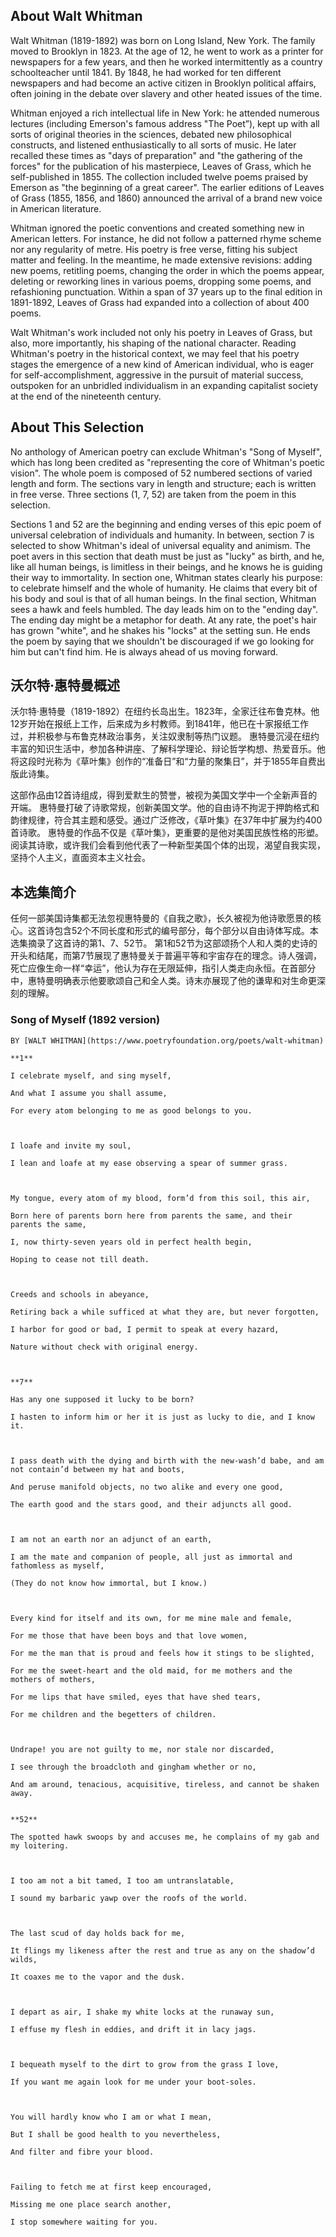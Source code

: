 
## About Walt Whitman

Walt Whitman (1819-1892) was born on Long Island, New York. The family moved to Brooklyn in 1823. At the age of 12, he went to work as a printer for newspapers for a few years, and then he worked intermittently as a country schoolteacher until 1841. By 1848, he had worked for ten different newspapers and had become an active citizen in Brooklyn political affairs, often joining in the debate over slavery and other heated issues of the time. 

Whitman enjoyed a rich intellectual life in New York: he attended numerous lectures (including Emerson's famous address "The Poet”), kept up with all sorts of original theories in the sciences, debated new philosophical constructs, and listened enthusiastically to all sorts of music. He later recalled these times as "days of preparation" and "the gathering of the forces" for the publication of his masterpiece, Leaves of Grass, which he self-published in 1855. The collection included twelve poems praised by Emerson as "the beginning of a great career". The earlier editions of Leaves of Grass (1855, 1856, and 1860) announced the arrival of a brand new voice in American literature. 

Whitman ignored the poetic conventions and created something new in American letters. For instance, he did not follow a patterned rhyme scheme nor any regularity of metre. His poetry is free verse, fitting his subject matter and feeling. In the meantime, he made extensive revisions: adding new poems, retitling poems, changing the order in which the poems appear, deleting or reworking lines in various poems, dropping some poems, and refashioning punctuation. Within a span of 37 years up to the final edition in 1891-1892, Leaves of Grass had expanded into a collection of about 400 poems.

Walt Whitman's work included not only his poetry in Leaves of Grass, but also, more importantly, his shaping of the national character. Reading Whitman's poetry in the historical context, we may feel that his poetry stages the emergence of a new kind of American individual, who is eager for self-accomplishment, aggressive in the pursuit of material success, outspoken for an unbridled individualism in an expanding capitalist society at the end of the nineteenth century.

## About This Selection

No anthology of American poetry can exclude Whitman's "Song of Myself", which has long been credited as "representing the core of Whitman's poetic vision". The whole poem is composed of 52 numbered sections of varied length and form. The sections vary in length and structure; each is written in free verse. Three sections (1, 7, 52) are taken from the poem in this selection.

Sections 1 and 52 are the beginning and ending verses of this epic poem of universal celebration of individuals and humanity. In between, section 7 is selected to show Whitman's ideal of universal equality and animism. The poet avers in this section that death must be just as "lucky" as birth, and he, like all human beings, is limitless in their beings, and he knows he is guiding their way to immortality. In section one, Whitman states clearly his purpose: to celebrate himself and the whole of humanity. He claims that every bit of his body and soul is that of all human beings. In the final section, Whitman sees a hawk and feels humbled. The day leads him on to the "ending day". The ending day might be a metaphor for death. At any rate, the poet's hair has grown "white", and he shakes his "locks" at the setting sun. He ends the poem by saying that we shouldn't be discouraged if we go looking for him but can't find him. He is always ahead of us moving forward.

## 沃尔特·惠特曼概述 

沃尔特·惠特曼（1819-1892）在纽约长岛出生。1823年，全家迁往布鲁克林。他12岁开始在报纸上工作，后来成为乡村教师。到1841年，他已在十家报纸工作过，并积极参与布鲁克林政治事务，关注奴隶制等热门议题。 惠特曼沉浸在纽约丰富的知识生活中，参加各种讲座、了解科学理论、辩论哲学构想、热爱音乐。他将这段时光称为《草叶集》创作的“准备日”和“力量的聚集日”，并于1855年自费出版此诗集。

这部作品由12首诗组成，得到爱默生的赞誉，被视为美国文学中一个全新声音的开端。 惠特曼打破了诗歌常规，创新美国文学。他的自由诗不拘泥于押韵格式和韵律规律，符合其主题和感受。通过广泛修改，《草叶集》在37年中扩展为约400首诗歌。 惠特曼的作品不仅是《草叶集》，更重要的是他对美国民族性格的形塑。阅读其诗歌，或许我们会看到他代表了一种新型美国个体的出现，渴望自我实现，坚持个人主义，直面资本主义社会。

## 本选集简介 

任何一部美国诗集都无法忽视惠特曼的《自我之歌》，长久被视为他诗歌愿景的核心。这首诗包含52个不同长度和形式的编号部分，每个部分以自由诗体写成。本选集摘录了这首诗的第1、7、52节。 第1和52节为这部颂扬个人和人类的史诗的开头和结尾，而第7节展现了惠特曼关于普遍平等和宇宙存在的理念。诗人强调，死亡应像生命一样“幸运”，他认为存在无限延伸，指引人类走向永恒。在首部分中，惠特曼明确表示他要歌颂自己和全人类。诗末亦展现了他的谦卑和对生命更深刻的理解。

### Song of Myself (1892 version)
```
BY [WALT WHITMAN](https://www.poetryfoundation.org/poets/walt-whitman)

**1**  

I celebrate myself, and sing myself,  

And what I assume you shall assume,  

For every atom belonging to me as good belongs to you.  

  

I loafe and invite my soul,  

I lean and loafe at my ease observing a spear of summer grass.  

  

My tongue, every atom of my blood, form’d from this soil, this air,  

Born here of parents born here from parents the same, and their parents the same,  

I, now thirty-seven years old in perfect health begin,  

Hoping to cease not till death.  

  

Creeds and schools in abeyance,  

Retiring back a while sufficed at what they are, but never forgotten,  

I harbor for good or bad, I permit to speak at every hazard,  

Nature without check with original energy.  

  

**7**  

Has any one supposed it lucky to be born?  

I hasten to inform him or her it is just as lucky to die, and I know it.  

  

I pass death with the dying and birth with the new-wash’d babe, and am not contain’d between my hat and boots,  

And peruse manifold objects, no two alike and every one good,  

The earth good and the stars good, and their adjuncts all good.  

  

I am not an earth nor an adjunct of an earth,  

I am the mate and companion of people, all just as immortal and fathomless as myself,  

(They do not know how immortal, but I know.)  

  

Every kind for itself and its own, for me mine male and female,  

For me those that have been boys and that love women,  

For me the man that is proud and feels how it stings to be slighted,  

For me the sweet-heart and the old maid, for me mothers and the mothers of mothers,  

For me lips that have smiled, eyes that have shed tears,  

For me children and the begetters of children.  

  

Undrape! you are not guilty to me, nor stale nor discarded,  

I see through the broadcloth and gingham whether or no,  

And am around, tenacious, acquisitive, tireless, and cannot be shaken away.


**52**  

The spotted hawk swoops by and accuses me, he complains of my gab and my loitering.  

  

I too am not a bit tamed, I too am untranslatable,  

I sound my barbaric yawp over the roofs of the world.  

  

The last scud of day holds back for me,  

It flings my likeness after the rest and true as any on the shadow’d wilds,  

It coaxes me to the vapor and the dusk.  

  

I depart as air, I shake my white locks at the runaway sun,  

I effuse my flesh in eddies, and drift it in lacy jags.  

  

I bequeath myself to the dirt to grow from the grass I love,  

If you want me again look for me under your boot-soles.  

  

You will hardly know who I am or what I mean,  

But I shall be good health to you nevertheless,  

And filter and fibre your blood.  

  

Failing to fetch me at first keep encouraged,  

Missing me one place search another,  

I stop somewhere waiting for you.
```
